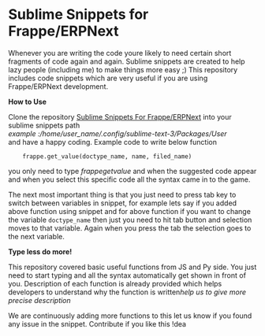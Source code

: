 # Sublime Snippets for Frappe/ERPNext

<p style="justify-content: center;">Whenever you are writing the code youre likely to need certain short fragments of code again and again. 
Sublime snippets are created to help lazy people (including me) to make things more easy ;)
This repository includes code snippets which are very useful if you are using Frappe/ERPNext development.</p>

<b>How to Use</b>
<p style="justify-content: center;">Clone the repository <a href="https://github.com/abs001/SSF">Sublime Snippets For Frappe/ERPNext</a> into your sublime snippets path <br><i>example :/home/user_name/.config/sublime-text-3/Packages/User</i> <br>and have a happy coding.
Example code to write below function <br>
<code>
	frappe.get_value(doctype_name, name, filed_name)
</code>

you only need to type <i>frappegetvalue</i> and when the suggested code appear and when you select this specific code all the syntax came in to the game.

The next most important thing is that you just need to press tab key to switch between variables in snippet, for example lets say if you added above function using snippet and for above function if you want to change the variable <code>doctype_name</code> then just you need to hit tab button and selection moves to that variable. Again when you press the tab the selection goes to the next variable.
</p>
	
<b>Type less do more!</b>
<p style="justify-content: center;">
	This repository covered basic useful functions from JS and Py side. You just need to start typing and all the syntax automatically get shown in front of you. Description of each function is already provided which helps developers to understand why the function is written<i>help us to give more precise description</i>
</p>
<p style="justify-content: center;">
	We are continuously adding more functions to this let us know if you found any issue in the snippet. Contribute if you like this !dea
</p>

